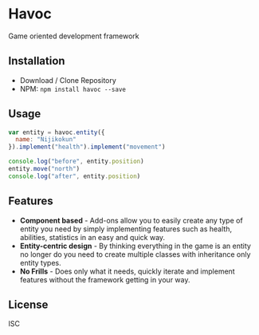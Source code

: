# Havoc

Game oriented development framework

## Installation

- Download / Clone Repository
- NPM: `npm install havoc --save`

## Usage

```javascript
var entity = havoc.entity({
  name: "Nijikokun"
}).implement("health").implement("movement")

console.log("before", entity.position)
entity.move("north")
console.log("after", entity.position)
```

## Features

* **Component based** - Add-ons allow you to easily create any type of entity you need by simply implementing features such as health, abilities, statistics in an easy and quick way.
* **Entity-centric design** - By thinking everything in the game is an entity no longer do you need to create multiple classes with inheritance only entity types.
* **No Frills** - Does only what it needs, quickly iterate and implement features without the framework getting in your way.

## License

ISC